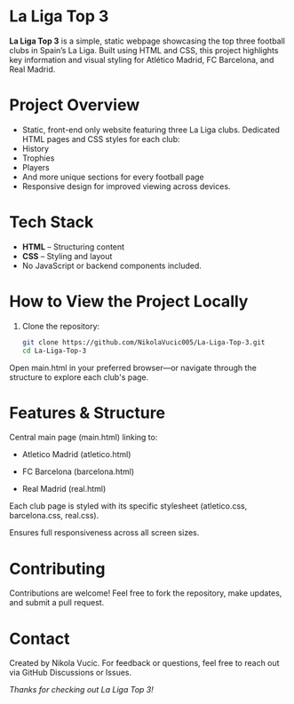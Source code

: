 # La Liga Top 3

**La Liga Top 3** is a simple, static webpage showcasing the top three football clubs in Spain’s La Liga. Built using HTML and CSS, this project highlights key information and visual styling for 
Atlético Madrid, FC Barcelona, and Real Madrid.

# Project Overview

- Static, front-end only website featuring three La Liga clubs.
Dedicated HTML pages and CSS styles for each club:
- History
- Trophies
- Players
- And more unique sections for every football page
- Responsive design for improved viewing across devices.

#  Tech Stack

- **HTML** – Structuring content
- **CSS** – Styling and layout 
- No JavaScript or backend components included.

# How to View the Project Locally

1. Clone the repository:
   ```bash
   git clone https://github.com/NikolaVucic005/La-Liga-Top-3.git
   cd La-Liga-Top-3
Open main.html in your preferred browser—or navigate through the structure to explore each club's page.

# Features & Structure
Central main page (main.html) linking to:

- Atletico Madrid (atletico.html)

- FC Barcelona (barcelona.html)

- Real Madrid (real.html)

Each club page is styled with its specific stylesheet (atletico.css, barcelona.css, real.css).

Ensures full responsiveness across all screen sizes.

# Contributing

Contributions are welcome! Feel free to fork the repository, make updates, and submit a pull request.

# Contact
Created by Nikola Vucic. For feedback or questions, feel free to reach out via GitHub Discussions or Issues.

*Thanks for checking out La Liga Top 3!*
